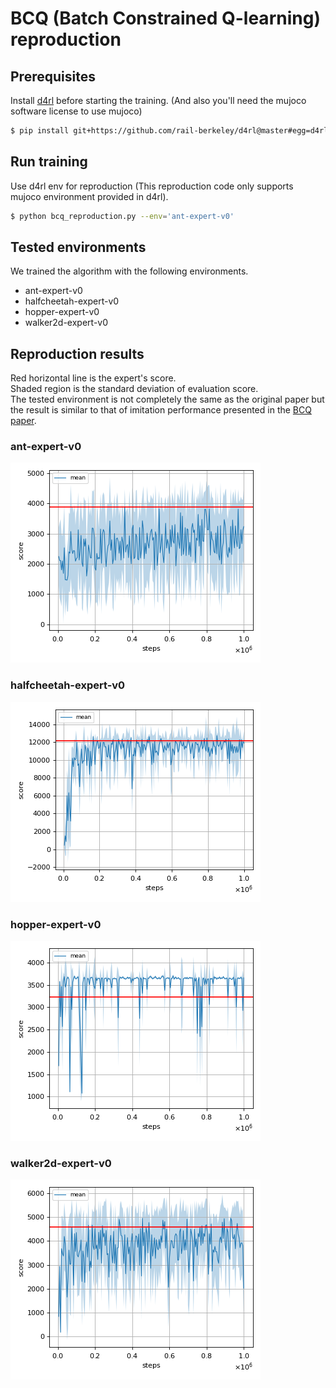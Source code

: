 # BCQ (Batch Constrained Q-learning) reproduction

## Prerequisites

Install [d4rl](https://github.com/rail-berkeley/d4rl) before starting the training. (And also you'll need the mujoco software license to use mujoco)

```sh
$ pip install git+https://github.com/rail-berkeley/d4rl@master#egg=d4rl
```

## Run training

Use d4rl env for reproduction (This reproduction code only supports mujoco environment provided in d4rl).

```sh
$ python bcq_reproduction.py --env='ant-expert-v0'
```

## Tested environments

We trained the algorithm with the following environments.

- ant-expert-v0
- halfcheetah-expert-v0
- hopper-expert-v0
- walker2d-expert-v0

## Reproduction results

Red horizontal line is the expert's score. </br>
Shaded region is the standard deviation of evaluation score. </br>
The tested environment is not completely the same as the original paper but the result is similar to that of imitation performance presented in the [BCQ paper](https://arxiv.org/pdf/1812.02900.pdf).

### ant-expert-v0

![ant-expert-v0 Result](reproduction_results/ant-expert-v0_results/result.png)

### halfcheetah-expert-v0

![HalfCheetah-expert-v0 Result](reproduction_results/halfcheetah-expert-v0_results/result.png)

### hopper-expert-v0

![hopper-expert-v0 Result](reproduction_results/hopper-expert-v0_results/result.png)

### walker2d-expert-v0

![walker2d-expert-v0 Result](reproduction_results/walker2d-expert-v0_results/result.png)
